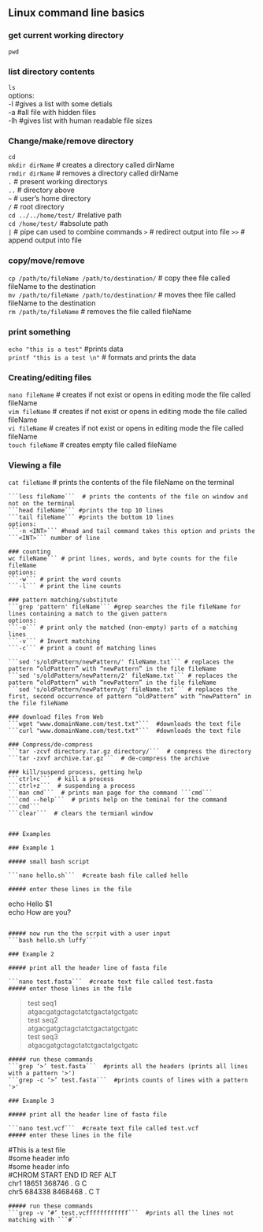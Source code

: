 ## Linux command line basics    

### get current working directory    
```pwd```  

### list directory contents  
```ls```  
options:  
-l #gives a list with some detials  
-a #all file with hidden files  
-lh #gives list with human readable file sizes  

### Change/make/remove directory  
```cd```  
```mkdir dirName```  # creates a directory called dirName  
```rmdir dirName```  # removes a directory called dirName  
```.```  # present working directorys  
```..```  # directory above  
```~```  # user’s home directory  
```/```  # root directory  
```cd ../../home/test/```  #relative path  
```cd /home/test/```  #absolute path  
```|``` # pipe can used to combine commands
```>``` # redirect output into file
```>>``` # append output into file

### copy/move/remove  
```cp /path/to/fileName /path/to/destination/```  # copy thee file called fileName to the destination  
```mv /path/to/fileName /path/to/destination/```  # moves thee file called fileName to the destination  
```rm /path/to/fileName```  # removes the file called fileName  

### print something  
```echo "this is a test"``` #prints data  
```printf "this is a test \n"``` # formats and prints the data  

### Creating/editing files    
```nano fileName```  # creates if not exist or opens in editing mode the file called fileName  
```vim fileName```  # creates if not exist or opens in editing mode the file called fileName  
```vi fileName```  # creates if not exist or opens in editing mode the file called fileName  
```touch fileName```  # creates empty file called fileName  

###  Viewing a file  
```cat fileName``` # prints the contents of the file fileName on the terminal  
```zcat fileName.txt.gz # prints the contents of compressed file fileName on the terminal  
```less fileName```  # prints the contents of the file on window and not on the terminal  
```head fileName``` #prints the top 10 lines  
```tail fileName``` #prints the bottom 10 lines  
options:  
```-n <INT>``` #head and tail command takes this option and prints the ```<INT>``` number of line  

### counting
wc fileName``` # print lines, words, and byte counts for the file fileName  
options:  
```-w``` # print the word counts  
```-l``` # print the line counts  

### pattern matching/substitute
```grep 'pattern' fileName``` #grep searches the file fileName for lines containing a match to the given pattern  
options:  
```-o``` # print only the matched (non-empty) parts of a matching lines  
```-v``` # Invert matching  
```-c``` # print a count of matching lines  

```sed 's/oldPattern/newPattern/' fileName.txt``` # replaces the pattern “oldPattern” with “newPattern” in the file fileName  
```sed 's/oldPattern/newPattern/2' fileName.txt``` # replaces the pattern “oldPattern” with “newPattern” in the file fileName  
```sed 's/oldPattern/newPattern/g' fileName.txt``` # replaces the first, second occurrence of pattern “oldPattern” with “newPattern” in the file fileName  

### download files from Web  
```wget "www.domainName.com/test.txt"```  #downloads the text file  
```curl "www.domainName.com/test.txt"```  #downloads the text file  

### Compress/de-compress   
```tar -zcvf directory.tar.gz directory/```  # compress the directory  
```tar -zxvf archive.tar.gz```  # de-compress the archive  

### kill/suspend process, getting help  
```ctrl+c```  # kill a process  
```ctrl+z```  # suspending a process   
```man cmd```  # prints man page for the command ```cmd```  
```cmd --help```  # prints help on the teminal for the command ```cmd```  
```clear```  # clears the termianl window  


### Examples 

### Example 1  

##### small bash script   

```nano hello.sh```  #create bash file called hello  

##### enter these lines in the file
```
echo Hello $1  
echo How are you?  
```

##### now run the the scrpit with a user input
```bash hello.sh luffy```  

### Example 2   

##### print all the header line of fasta file  

```nano test.fasta```  #create text file called test.fasta  
##### enter these lines in the file
```
>test seq1  
atgacgatgctagctatctgactatgctgatc  
>test seq2  
atgacgatgctagctatctgactatgctgatc  
>test seq3  
atgacgatgctagctatctgactatgctgatc  
```
##### run these commands 
```grep ‘>’ test.fasta```  #prints all the headers (prints all lines with a pattern '>')  
```grep -c ‘>’ test.fasta```  #prints counts of lines with a pattern '>'  

### Example 3  

##### print all the header line of fasta file  

```nano test.vcf```  #create text file called test.vcf 
##### enter these lines in the file
```  
#This is a test file  
#some header info  
#some header info  
#CHROM	START	END	ID	REF	ALT  
chr1	18651	368746	.	G	C  
chr5	684338	8468468	.	C	T  
```  
##### run these commands   
```grep -v ‘#’ test.vcffffffffffff```  #prints all the lines not matching with ```#```  


